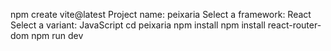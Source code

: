npm create vite@latest
Project name: peixaria
Select a framework: React
Select a variant: JavaScript
cd peixaria
npm install
npm install react-router-dom
npm run dev